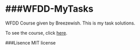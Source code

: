 ###WFDD-MyTasks
============

WFDD Course given by Breezewish. This is my task solutions.

To see the course, click <a href="https://github.com/breeswish/WFDD">here</a>.

###Lisence
MIT license
